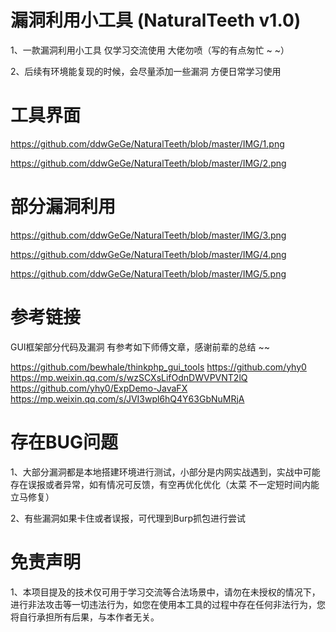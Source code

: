 # 漏洞利用小工具 (NaturalTeeth v1.0) 

1、一款漏洞利用小工具  仅学习交流使用 大佬勿喷（写的有点匆忙 ~ ~）

2、后续有环境能复现的时候，会尽量添加一些漏洞  方便日常学习使用

# 工具界面

https://github.com/ddwGeGe/NaturalTeeth/blob/master/IMG/1.png

https://github.com/ddwGeGe/NaturalTeeth/blob/master/IMG/2.png

# 部分漏洞利用

https://github.com/ddwGeGe/NaturalTeeth/blob/master/IMG/3.png

https://github.com/ddwGeGe/NaturalTeeth/blob/master/IMG/4.png

https://github.com/ddwGeGe/NaturalTeeth/blob/master/IMG/5.png



# 参考链接

GUI框架部分代码及漏洞 有参考如下师傅文章，感谢前辈的总结 ~~

https://github.com/bewhale/thinkphp_gui_tools
https://github.com/yhy0
https://mp.weixin.qq.com/s/wzSCXsLifOdnDWVPVNT2lQ
https://github.com/yhy0/ExpDemo-JavaFX
https://mp.weixin.qq.com/s/JVI3wpl6hQ4Y63GbNuMRjA

# 存在BUG问题

1、大部分漏洞都是本地搭建环境进行测试，小部分是内网实战遇到，实战中可能存在误报或者异常，如有情况可反馈，有空再优化优化（太菜 不一定短时间内能立马修复）

2、有些漏洞如果卡住或者误报，可代理到Burp抓包进行尝试

# 免责声明

1、本项目提及的技术仅可用于学习交流等合法场景中，请勿在未授权的情况下，进行非法攻击等一切违法行为，如您在使用本工具的过程中存在任何非法行为，您将自行承担所有后果，与本作者无关。

